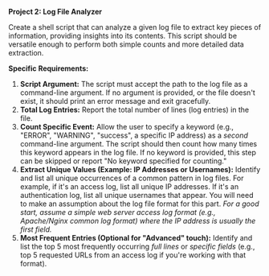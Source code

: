 **Project 2: Log File Analyzer** 

Create a shell script that can analyze a given log file to extract key pieces of information, providing insights into its contents. This script should be versatile enough to perform both simple counts and more detailed data extraction.

**Specific Requirements:**

1.  **Script Argument:** The script must accept the path to the log file as a command-line argument. If no argument is provided, or the file doesn't exist, it should print an error message and exit gracefully.
2.  **Total Log Entries:** Report the total number of lines (log entries) in the file.
3.  **Count Specific Event:** Allow the user to specify a keyword (e.g., "ERROR", "WARNING", "success", a specific IP address) as a *second* command-line argument. The script should then count how many times this keyword appears in the log file. If no keyword is provided, this step can be skipped or report "No keyword specified for counting."
4.  **Extract Unique Values (Example: IP Addresses or Usernames):** Identify and list all unique occurrences of a common pattern in log files. For example, if it's an access log, list all unique IP addresses. If it's an authentication log, list all unique usernames that appear. You will need to make an assumption about the log file format for this part. *For a good start, assume a simple web server access log format (e.g., Apache/Nginx common log format) where the IP address is usually the first field.*
5.  **Most Frequent Entries (Optional for "Advanced" touch):** Identify and list the top 5 most frequently occurring *full lines* or *specific fields* (e.g., top 5 requested URLs from an access log if you're working with that format).
